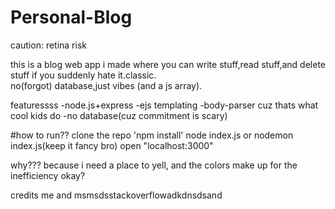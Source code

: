 # Personal-Blog
caution: retina risk


this is a blog web app i made where you can write stuff,read stuff,and delete stuff if you suddenly hate it.classic.  
no(forgot) database,just vibes (and a js array).


featuressss
-node.js+express
-ejs templating
-body-parser cuz thats what cool kids do
-no database(cuz commitment is scary)


#how to run??
clone the repo
'npm install'
node index.js or nodemon index.js(keep it fancy bro)
open "localhost:3000"

why???
because i need a place to yell, and the colors make up for the inefficiency okay?

credits
me and msmsdsstackoverflowadkdnsdsand
